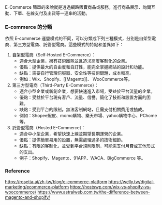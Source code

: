 
E-Commerce 簡單的來說就是透過網路販賣商品或服務，進行商品展示、詢問互動、下單、在線支付及出貨等一連串的活動。

### E-commerce 的分類

依照 E-commerce 運營模式的不同，可以分類成下列三種模式，分別是自架型電商、第三方型電商、託管型電商。這些模式的特點和差異如下：

1. 自架型電商（Self-Hosted E-Commerce）：
	* 適合大型企業，擁有技術團隊並且追求高度客制化的企業。
	* 優點：提供最大的自由度和自訂性，能完全掌握網站的設計和功能。
	* 缺點：需要自行管理伺服器、安全性等技術問題，成本較高。
	* 例如：Wix、Shopify、[[Magento]]、 WooCommerce等。
1. 第三方型電商（Third-Party E-Commerce）：
	* 適合小型企業或新創企業，想要快速進入市場，受益於平台流量的企業。
	* 優點：受益於平台現有客戶、流量、信譽。簡化了技術和設置方面的困難。
	* 缺點：受到平台的限制，無法客制網站，且需支付相關費用或抽成。
	* 例如：Shopee蝦皮、momo購物、樂天市場、yahoo購物中心、PChome等。
2. 託管型電商（Hosted E-Commerce）：
	* 適合中小型企業，希望快速上線並期望長期運營的企業。
	* 優點：提供簡單易用的設置，無需處理過多的技術細節。
	* 缺點：有限的客制化，並受到平台規則限制，可能需支付月費或其他形式的支出。
	* 例子：Shopify、Magento、91APP、WACA、BigCommerce 等。

### Reference

https://rosetta.ai/zh-tw/blog/e-commerce-platform
https://welly.tw/digital-marketing/ecommerce-platform
https://hostswp.com/wix-vs-shopify-vs-woocommerce/
https://www.astralweb.com.tw/the-difference-between-magento-and-shopify/